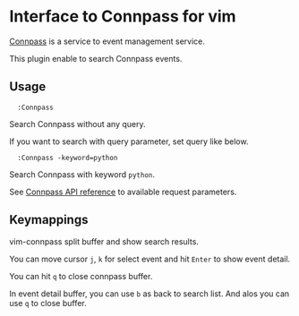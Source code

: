 Interface to Connpass for vim
=============================

[Connpass](http://connpass.com) is a service to event management service.

This plugin enable to search Connpass events.

Usage
-----

```viml
  :Connpass
```

Search Connpass without any query.

If you want to search with query parameter, set query like below.

```viml
  :Connpass -keyword=python
```

Search Connpass with keyword `python`.


See [Connpass API reference](http://connpass.com/about/api) to available request parameters.


Keymappings
-----------
vim-connpass split buffer and show search results.

You can move cursor `j`, `k` for select event and hit `Enter` to show event detail.

You can hit `q` to close connpass buffer.

In event detail buffer, you can use `b` as back to search list.
And alos you can use `q` to close buffer.
